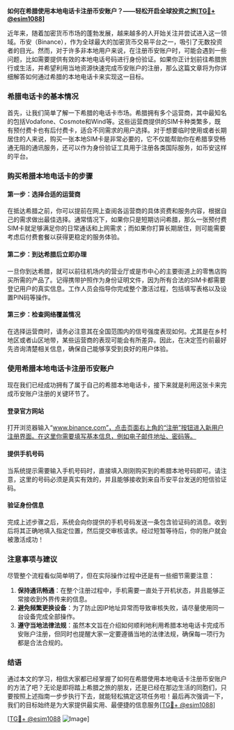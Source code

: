 **如何在希腊使用本地电话卡注册币安账户？——轻松开启全球投资之旅[[TG💪+ @esim1088](https://t.me/s/esim1088)]**

近年来，随着加密货币市场的蓬勃发展，越来越多的人开始关注并尝试进入这一领域。币安（Binance），作为全球最大的加密货币交易平台之一，吸引了无数投资者的目光。然而，对于许多非本地用户来说，在注册币安账户时，可能会遇到一些问题，比如需要提供有效的本地电话号码进行身份验证。如果你正计划前往希腊旅行或生活，并希望利用当地资源快速完成币安账户的注册，那么这篇文章将为你详细解答如何通过希腊的本地电话卡来实现这一目标。

### 希腊电话卡的基本情况

首先，让我们简单了解一下希腊的电话卡市场。希腊拥有多个运营商，其中最知名的包括Vodafone、Cosmote和Wind等。这些运营商提供的SIM卡种类繁多，既有预付费卡也有后付费卡，适合不同需求的用户选择。对于想要临时使用或者长期居住的人来说，购买一张本地SIM卡是非常必要的，它不仅能帮助你在希腊享受畅通无阻的通讯服务，还可以作为身份验证工具用于注册各类国际服务，如币安这样的平台。

### 购买希腊本地电话卡的步骤

#### 第一步：选择合适的运营商
在抵达希腊之前，你可以提前在网上查阅各运营商的具体资费和服务内容，根据自己的需求做出最佳选择。通常情况下，如果你只是短期访问希腊，那么一张预付费SIM卡就足够满足你的日常通话和上网需求；而如果你打算长期居住，则可能需要考虑后付费套餐以获得更稳定的服务体验。

#### 第二步：到达希腊后立即办理
一旦你到达希腊，就可以前往机场内的营业厅或是市中心的主要街道上的零售店购买所需的产品了。记得携带护照作为身份证明文件，因为所有合法的SIM卡都需要登记用户的真实信息。工作人员会指导你完成整个激活过程，包括填写表格以及设置PIN码等操作。

#### 第三步：检查网络覆盖情况
在选择运营商时，请务必注意其在全国范围内的信号强度表现如何。尤其是在乡村地区或者山区地带，某些运营商的表现可能会有所差异。因此，在决定签约前最好先咨询清楚相关信息，确保自己能够享受到良好的用户体验。

### 使用希腊本地电话卡注册币安账户

现在我们已经成功拥有了属于自己的希腊本地电话卡，接下来就是利用这张卡来完成币安账户注册的关键环节了。

#### 登录官方网站
打开浏览器输入“www.binance.com”，点击页面右上角的“注册”按钮进入新用户注册界面。在这里你需要填写基本信息，例如电子邮件地址、密码等。

#### 提供手机号码
当系统提示需要输入手机号码时，直接填入刚刚购买到的希腊本地号码即可。请注意，这里的号码必须是真实有效的，并且能够接收到来自币安平台发送的短信验证码。

#### 验证身份信息
完成上述步骤之后，系统会向你提供的手机号码发送一条包含验证码的消息。收到后将其正确地填入指定位置，然后提交审核请求。经过短暂等待后，你的账户就会被激活成功！

### 注意事项与建议

尽管整个流程看似简单明了，但在实际操作过程中还是有一些细节需要注意：

1. **保持通讯畅通**：在整个注册过程中，手机需要一直处于开机状态，并且能够正常接收到外界传来的信息。
2. **避免频繁更换设备**：为了防止因IP地址异常而导致审核失败，请尽量使用同一台设备完成全部操作。
3. **遵守当地法律法规**：虽然本文旨在介绍如何顺利地利用希腊本地电话卡完成币安账户注册，但同时也提醒大家一定要遵循当地的法律法规，确保每一项行为都是合法合规的。

### 结语

通过本文的学习，相信大家都已经掌握了如何在希腊使用本地电话卡注册币安账户的方法了吧？无论是即将踏上希腊之旅的朋友，还是已经在那边生活的同胞们，只要按照上述指南一步步执行下去，就能轻松搞定这项任务啦！最后再次强调一下，我们的目标始终是为大家提供最实用、最便捷的信息服务[[TG💪+ @esim1088](https://t.me/s/esim1088)] 

[[TG💪+ @esim1088](https://t.me/s/esim1088) ![Image](https://i.postimg.cc/4NQfJmqS/Snipaste-2025-05-13-00-14-12.png)]